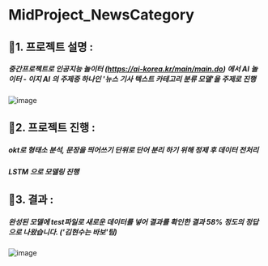# MidProject_NewsCategory

## 🥇1. 프로젝트 설명 : 
##### 중간프로젝트로 인공지능 놀이터 (https://ai-korea.kr/main/main.do) 에서 AI 놀이터 - 이지 AI 의 주제중 하나인 '뉴스 기사 텍스트 카테고리 분류 모델'을 주제로 진행
  ![image](https://user-images.githubusercontent.com/108638803/205233064-828f1ba2-f485-43f8-a1e8-d8c29a475106.png)

## 🥈2. 프로젝트 진행 : 
##### okt로 형태소 분석, 문장을 띄어쓰기 단위로 단어 분리 하기 위해 정제 후 데이터 전처리
##### LSTM 으로 모델링 진행
## 🥉3. 결과 : 
##### 완성된 모델에 test파일로 새로운 데이터를 넣어 결과를 확인한 결과 58% 정도의 정답으로 나왔습니다. ('김현수는 바보'팀)

![image](https://user-images.githubusercontent.com/108638803/205232560-b4c204d1-040c-40b9-b46d-16296aafa9fc.png)
